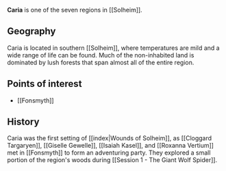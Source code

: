 **Caria** is one of the seven regions in [[Solheim]].

## Geography

Caria is located in southern [[Solheim]], where temperatures are mild and a wide range of life can be found. Much of the non-inhabited land is dominated by lush forests that span almost all of the entire region.
## Points of interest

* [[Fonsmyth]]
## History

Caria was the first setting of [[index|Wounds of Solheim]], as [[Cloggard Targaryen]], [[Giselle Gewelle]], [[Isaiah Kasel]], and [[Roxanna Vertium]] met in [[Fonsmyth]] to form an adventuring party. They explored a small portion of the region's woods during [[Session 1 - The Giant Wolf Spider]].